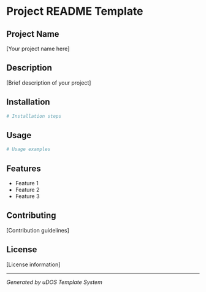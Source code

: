 # Project README Template

## Project Name
[Your project name here]

## Description
[Brief description of your project]

## Installation
```bash
# Installation steps
```

## Usage
```bash
# Usage examples
```

## Features
- Feature 1
- Feature 2
- Feature 3

## Contributing
[Contribution guidelines]

## License
[License information]

---
*Generated by uDOS Template System*
